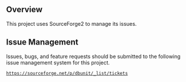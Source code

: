## Overview

This project uses SourceForge2 to manage its issues.

## Issue Management

Issues, bugs, and feature requests should be submitted to the following issue management system for this project.

[`https://sourceforge.net/p/dbunit/_list/tickets`](https://sourceforge.net/p/dbunit/_list/tickets)
